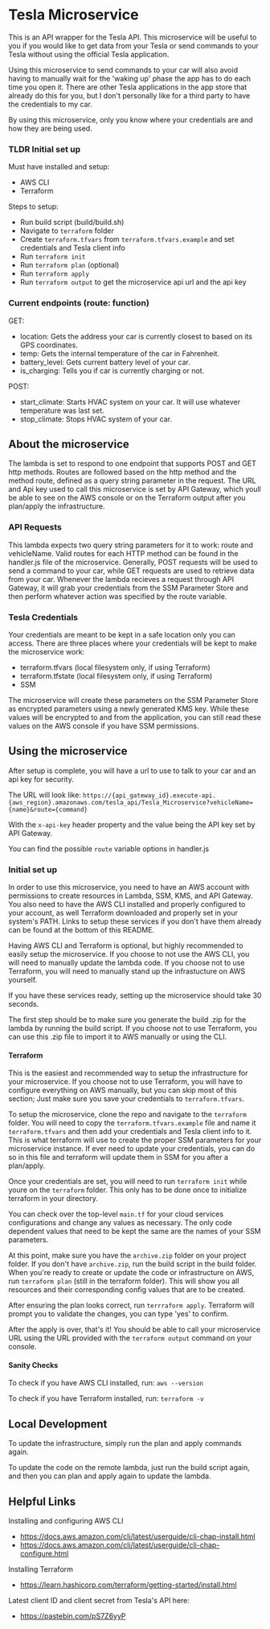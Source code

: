 # Tesla Microservice

This is an API wrapper for the Tesla API. This microservice will be useful to you if you would like to get data from your Tesla or send commands to your Tesla without using the official Tesla application.

Using this microservice to send commands to your car will also avoid having to manually wait for the 'waking up' phase the app has to do each time you open it. There are other Tesla applications in the app store that already do this for you, but I don't personally like for a third party to have the credentials to my car.

By using this microservice, only you know where your credentials are and how they are being used.

### TLDR Initial set up

Must have installed and setup:
- AWS CLI
- Terraform

Steps to setup:
- Run build script (build/build.sh)
- Navigate to `terraform` folder
- Create `terraform.tfvars` from `terraform.tfvars.example` and set credentials and Tesla client info
- Run `terraform init`
- Run `terraform plan` (optional)
- Run `terraform apply`
- Run `terraform output` to get the microservice api url and the api key

### Current endpoints (route: function)

GET:
- location:      Gets the address your car is currently closest to based on its GPS coordinates.
- temp:          Gets the internal temperature of the car in Fahrenheit.
- battery_level: Gets current battery level of your car.
- is_charging:   Tells you if car is currently charging or not.

POST:
- start_climate: Starts HVAC system on your car. It will use whatever temperature was last set.
- stop_climate:  Stops HVAC system of your car.

## About the microservice

The lambda is set to respond to one endpoint that supports POST and GET http methods. Routes are followed based on the http method and the method route, defined as a query string parameter in the request. The URL and Api key used to call this microservice is set by API Gateway, which youll be able to see on the AWS console or on the Terraform output after you plan/apply the infrastructure.

### API Requests

This lambda expects two query string parameters for it to work: route and vehicleName. Valid routes for each HTTP method can be found in the handler.js file of the microservice. Generally, POST requests will be used to send a command to your car, while GET requests are used to retrieve data from your car. Whenever the lambda recieves a request through API Gateway, it will grab your credentials from the SSM Parameter Store and then perform whatever action was specified by the route variable.


### Tesla Credentials

Your credentials are meant to be kept in a safe location only you can access. There are three places where your credentials will be kept to make the microservice work:

- terraform.tfvars (local filesystem only, if using Terraform)
- terraform.tfstate (local filesystem only, if using Terraform)
- SSM

The microservice will create these parameters on the SSM Parameter Store as encrypted parameters using a newly generated KMS key. While these values will be encrypted to and from the application, you can still read these values on the AWS console if you have SSM permissions.


## Using the microservice

After setup is complete, you will have a url to use to talk to your car and an api key for security.

The URL will look like: `https://{api_gateway_id}.execute-api.{aws_region}.amazonaws.com/tesla_api/Tesla_Microservice?vehicleName={name}&route={command}`

With the `x-api-key` header property and the value being the API key set by API Gateway.

You can find the possible `route` variable options in handler.js

### Initial set up

In order to use this microservice, you need to have an AWS account with permissions to create resources in Lambda, SSM, KMS, and API Gateway. You also need to have the AWS CLI installed and properly configured to your account, as well Terraform downloaded and properly set in your system's PATH. Links to setup these services if you don't have them already can be found at the bottom of this README.

Having AWS CLI and Terraform is optional, but highly recommended to easily setup the microservice. If you choose to not use the AWS CLI, you will need to manually update the lambda code. If you choose not to use Terraform, you will need to manually stand up the infrastucture on AWS yourself.

If you have these services ready, setting up the microservice should take 30 seconds.

The first step should be to make sure you generate the build .zip for the lambda by running the build script. If you choose not to use Terraform, you can use this .zip file to import it to AWS manually or using the CLI.

#### Terraform

This is the easiest and recommended way to setup the infrastructure for your microservice. If you choose not to use Terraform, you will have to configure everything on AWS manually, but you can skip most of this section; Just make sure you save your credentials to `terraform.tfvars`.

To setup the microservice, clone the repo and navigate to the `terraform` folder. You will need to copy the `terraform.tfvars.example` file and name it `terraform.tfvars` and then add your credentials and Tesla client info to it. This is what terraform will use to create the proper SSM parameters for your microservice instance. If ever need to update your credentials, you can do so in this file and terraform will update them in SSM for you after a plan/apply.

Once your credentials are set, you will need to run `terraform init` while youre on the `terraform` folder. This only has to be done once to initialize terraform in your directory.

You can check over the top-level `main.tf` for your cloud services configurations and change any values as necessary. The only code dependent values that need to be kept the same are the names of your SSM parameters.

At this point, make sure you have the `archive.zip` folder on your project folder. If you don't have `archive.zip`, run the build script in the build folder. When you're ready to create or update the code or infrastructure on AWS, run `terraform plan` (still in the terraform folder). This will show you all resources and their corresponding config values that are to be created.

After ensuring the plan looks correct, run `terrraform apply`. Terraform will prompt you to validate the changes, you can type 'yes' to confirm.

After the apply is over, that's it! You should be able to call your microservice URL using the URL provided with the `terraform output` command on your console.

#### Sanity Checks

To check if you have AWS CLI installed, run:
``` aws --version ```

To check if you have Terraform installed, run:
``` terraform -v ```


## Local Development

To update the infrastructure, simply run the plan and apply commands again.

To update the code on the remote lambda, just run the build script again, and then you can plan and apply again to update the lambda.


## Helpful Links

Installing and configuring AWS CLI
- <https://docs.aws.amazon.com/cli/latest/userguide/cli-chap-install.html>
- <https://docs.aws.amazon.com/cli/latest/userguide/cli-chap-configure.html>

Installing Terraform
- <https://learn.hashicorp.com/terraform/getting-started/install.html>

Latest client ID and client secret from Tesla's API here:
- <https://pastebin.com/pS7Z6yyP>

